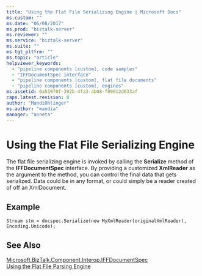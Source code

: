 ```yaml
---
title: "Using the Flat File Serializing Engine | Microsoft Docs"
ms.custom: ""
ms.date: "06/08/2017"
ms.prod: "biztalk-server"
ms.reviewer: ""
ms.service: "biztalk-server"
ms.suite: ""
ms.tgt_pltfrm: ""
ms.topic: "article"
helpviewer_keywords: 
  - "pipeline components [custom], code samples"
  - "IFFDocumentSpec interface"
  - "pipeline components [custom], flat file documents"
  - "pipeline components [custom], engines"
ms.assetid: 0a519f0f-392b-4fa3-ab08-f09012d033af
caps.latest.revision: 8
author: "MandiOhlinger"
ms.author: "mandia"
manager: "anneta"
---
```

# Using the Flat File Serializing Engine
The flat file serializing engine is invoked by calling the **Serialize** method of the **IFFDocumentSpec** interface. By providing a customized **XmlReader** as the argument to the method, you can control the final data that gets serialized. Data could be in any format, or could simply be a reader created of off an XmlDocument.  
  
## Example  
  
```  
Stream stm = docspec.Serialize(new MyXmlReader(originalXmlReader), Encoding.Unicode);  
```  
  
## See Also  
 [Microsoft.BizTalk.Component.Interop.IFFDocumentSpec](http://msdn.microsoft.com/library/microsoft.biztalk.component.interop.iffdocumentspec.aspx)   
 [Using the Flat File Parsing Engine](../core/using-the-flat-file-parsing-engine.md)